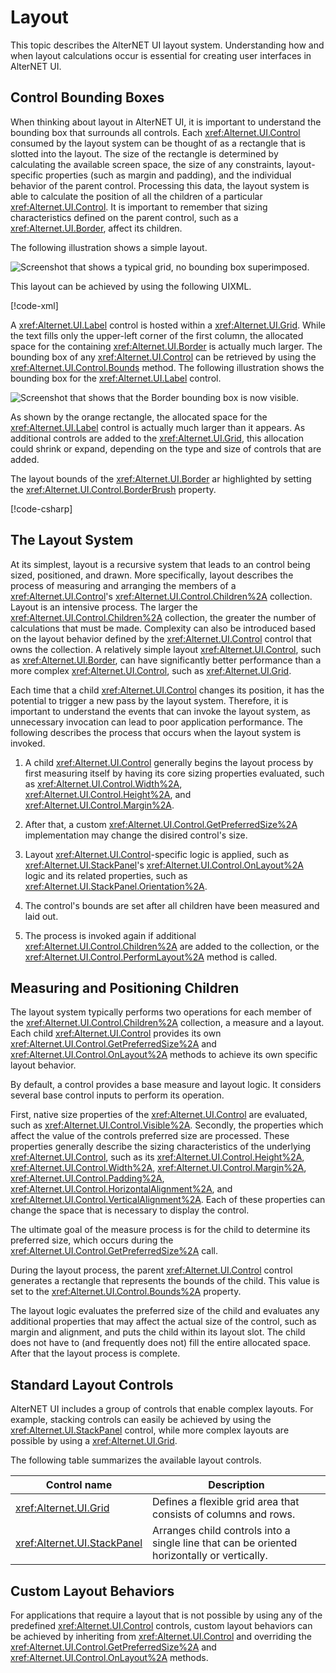 # Layout

This topic describes the AlterNET UI layout system. Understanding how and when
layout calculations occur is essential for creating user interfaces in AlterNET
UI.

## Control Bounding Boxes

When thinking about layout in AlterNET UI, it is important to understand the
bounding box that surrounds all controls. Each
<xref:Alternet.UI.Control> consumed by the layout system can be
thought of as a rectangle that is slotted into the layout. The size of the rectangle
is determined by calculating the available screen space, the size of any
constraints, layout-specific properties (such as margin and padding), and the
individual behavior of the parent control.
Processing this data, the layout system is able to calculate the position of all
the children of a particular <xref:Alternet.UI.Control>. It is
important to remember that sizing characteristics defined on the parent control,
such as a <xref:Alternet.UI.Border>, affect its children.

The following illustration shows a simple layout.

![Screenshot that shows a typical grid, no bounding box
superimposed.](./images/BoundingBox1.png)

This layout can be achieved by using the following UIXML.

[!code-xml[](./snippets/BoundingBox1.uixml)]

A <xref:Alternet.UI.Label> control is hosted within a
<xref:Alternet.UI.Grid>. While the text fills only the upper-left
corner of the first column, the allocated space for the
containing <xref:Alternet.UI.Border> is actually much larger. The bounding
box of any <xref:Alternet.UI.Control> can be retrieved by using the
<xref:Alternet.UI.Control.Bounds>
method. The following illustration shows the bounding box for the
<xref:Alternet.UI.Label> control.

![Screenshot that shows that the Border bounding box is now
visible.](./images/BoundingBox2.png)

As shown by the orange rectangle, the allocated space for the
<xref:Alternet.UI.Label> control is actually much larger than it
appears. As additional controls are added to the
<xref:Alternet.UI.Grid>, this allocation could shrink or expand,
depending on the type and size of controls that are added.

The layout bounds of the <xref:Alternet.UI.Border> ar highlighted
by setting the <xref:Alternet.UI.Control.BorderBrush> property.

[!code-csharp[](./snippets/BoundingBox.cs)]

## The Layout System

At its simplest, layout is a recursive system that leads to an control being
sized, positioned, and drawn. More specifically, layout describes the process of
measuring and arranging the members of a <xref:Alternet.UI.Control>'s
<xref:Alternet.UI.Control.Children%2A> collection. Layout is
an intensive process. The larger the
<xref:Alternet.UI.Control.Children%2A> collection, the greater the
number of calculations that must be made. Complexity can also be introduced
based on the layout behavior defined by the <xref:Alternet.UI.Control>
control that owns the collection. A relatively simple
layout <xref:Alternet.UI.Control>, such as
<xref:Alternet.UI.Border>, can have significantly better performance
than a more complex <xref:Alternet.UI.Control>, such as
<xref:Alternet.UI.Grid>.

Each time that a child <xref:Alternet.UI.Control> changes its position, it
has the potential to trigger a new pass by the layout system. Therefore, it is
important to understand the events that can invoke the layout system, as
unnecessary invocation can lead to poor application performance. The following
describes the process that occurs when the layout system is invoked.

1. A child <xref:Alternet.UI.Control> generally begins the layout process by first measuring itself
   by having its core sizing properties
   evaluated, such as <xref:Alternet.UI.Control.Width%2A>,
   <xref:Alternet.UI.Control.Height%2A>, and
   <xref:Alternet.UI.Control.Margin%2A>.

2. After that, a custom <xref:Alternet.UI.Control.GetPreferredSize%2A> implementation may change the disired control's size.

3. Layout <xref:Alternet.UI.Control>-specific logic is applied, such as
   <xref:Alternet.UI.StackPanel>'s <xref:Alternet.UI.Control.OnLayout%2A> logic and its related properties, such as <xref:Alternet.UI.StackPanel.Orientation%2A>.

4. The control's bounds are set after all children have been measured and laid out.

5. The process is invoked again if additional
   <xref:Alternet.UI.Control.Children%2A> are added to the collection, or
   the <xref:Alternet.UI.Control.PerformLayout%2A> method is called.

## Measuring and Positioning Children

The layout system typically performs two operations for each member of the
<xref:Alternet.UI.Control.Children%2A> collection, a measure and
a layout. Each child <xref:Alternet.UI.Control> provides its
own <xref:Alternet.UI.Control.GetPreferredSize%2A> and
<xref:Alternet.UI.Control.OnLayout%2A> methods to achieve its
own specific layout behavior.

By default, a control provides a base measure and layout logic.
It considers several base control inputs to perform its operation.

First, native size properties of the <xref:Alternet.UI.Control> are
evaluated, such as
<xref:Alternet.UI.Control.Visible%2A>.
Secondly, the properties which affect the value of the controls preferred size are processed. These properties
generally describe the sizing characteristics of the underlying
<xref:Alternet.UI.Control>, such as its
<xref:Alternet.UI.Control.Height%2A>,
<xref:Alternet.UI.Control.Width%2A>,
<xref:Alternet.UI.Control.Margin%2A>,
<xref:Alternet.UI.Control.Padding%2A>,
<xref:Alternet.UI.Control.HorizontalAlignment%2A>, and
<xref:Alternet.UI.Control.VerticalAlignment%2A>. Each of these properties can
change the space that is necessary to display the control.

The ultimate goal of the measure process is for the child to determine its preferred size, which occurs during the
<xref:Alternet.UI.Control.GetPreferredSize%2A> call.

During the layout process, the
parent <xref:Alternet.UI.Control> control generates a rectangle that
represents the bounds of the child. This value is set to the
<xref:Alternet.UI.Control.Bounds%2A> property.

The layout logic evaluates the
preferred size of the child and evaluates any
additional properties that may affect the actual size of the control, such as margin and alignment, and puts the
child within its layout slot. The child does not have to (and frequently does
not) fill the entire allocated space. After that the layout process is complete.

## Standard Layout Controls

AlterNET UI includes a group of controls that enable complex layouts. For example, stacking controls can easily
be achieved by using the <xref:Alternet.UI.StackPanel> control,
while more complex layouts are possible by using a
<xref:Alternet.UI.Grid>.

The following table summarizes the available layout controls.

|Control name|Description|
|----------------|-----------------|
|<xref:Alternet.UI.Grid>|Defines a flexible grid area that consists of columns and rows.|
|<xref:Alternet.UI.StackPanel>|Arranges child controls into a single line that can be oriented horizontally or vertically.|

## Custom Layout Behaviors

For applications that require a layout that is not possible by using any of the
predefined <xref:Alternet.UI.Control> controls, custom layout
behaviors can be achieved by inheriting from
<xref:Alternet.UI.Control> and overriding the
<xref:Alternet.UI.Control.GetPreferredSize%2A> and
<xref:Alternet.UI.Control.OnLayout%2A> methods.